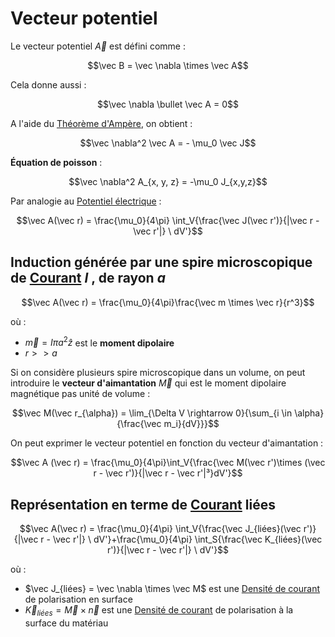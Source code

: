 # Vecteur potentiel

Le vecteur potentiel $\vec A$ est défini comme :

$$\vec B = \vec \nabla \times \vec A$$

Cela donne aussi :

$$\vec \nabla \bullet \vec A = 0$$

A l'aide du [Théorème d'Ampère](Théorème%20d'Ampère.md), on obtient :

$$\vec \nabla^2 \vec A = - \mu_0 \vec J$$

**Équation de poisson** :

$$\vec \nabla^2 A_{x, y, z} = -\mu_0 J_{x,y,z}$$

Par analogie au [Potentiel électrique](Potentiel%20électrique.md) :

$$\vec A(\vec r) = \frac{\mu_0}{4\pi} \int_V{\frac{\vec J(\vec r')}{|\vec r - \vec r'|} \ dV'}$$

## Induction générée par une spire microscopique de [Courant](Courant.md) $I$ , de rayon $a$

$$\vec A(\vec r) = \frac{\mu_0}{4\pi}\frac{\vec m \times \vec r}{r^3}$$

où :
- $\vec m =I\pi a^2 \hat z$ est le **moment dipolaire**
- $r >> a$

Si on considère plusieurs spire microscopique dans un volume, on peut introduire le **vecteur d'aimantation** $\vec M$ qui est le moment dipolaire magnétique pas unité de volume :

$$\vec M(\vec r_{\alpha}) = \lim_{\Delta V \rightarrow 0}{\sum_{i \in \alpha}{\frac{\vec m_i}{dV}}}$$

On peut exprimer le vecteur potentiel en fonction du vecteur d'aimantation :

$$\vec A (\vec r) = \frac{\mu_0}{4\pi}\int_V{\frac{\vec M(\vec r')\times (\vec r - \vec r')}{|\vec r - \vec r'|³}dV'}$$

## Représentation en terme de [Courant](Courant.md) liées

$$\vec A(\vec r) = \frac{\mu_0}{4\pi} \int_V{\frac{\vec J_{liées}(\vec r')}{|\vec r - \vec r'|} \ dV'}+\frac{\mu_0}{4\pi} \int_S{\frac{\vec K_{liées}(\vec r')}{|\vec r - \vec r'|} \ dV'}$$

où :
- $\vec J_{liées} = \vec \nabla \times \vec M$ est une [Densité de courant](Densité%20de%20courant%20électrique.md) de polarisation en surface
- $\vec K_{liées} = \vec M \times \vec n$ est une [Densité de courant](Densité%20de%20courant%20électrique.md) de polarisation à la surface du matériau